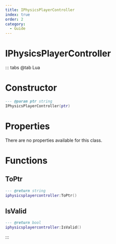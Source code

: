 ```yaml
---
title: IPhysicsPlayerController
index: true
order: 2
category:
  - Guide
---
```


# IPhysicsPlayerController

::: tabs
@tab Lua
# Constructor
```lua
--- @param ptr string
IPhysicsPlayerController(ptr)
```
# Properties
There are no properties available for this class.
# Functions
## ToPtr
```lua
--- @return string
iphysicsplayercontroller:ToPtr()
```
## IsValid
```lua
--- @return bool
iphysicsplayercontroller:IsValid()
```

:::